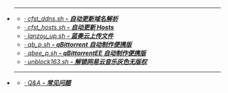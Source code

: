 - ****  
   - [· *cfst_ddns.sh* ***- 自动更新域名解析***](md/cfst_ddns.md)
   - [· *cfst_hosts.sh* ***- 自动更新 Hosts***](md/cfst_hosts.md)
   - [· *lanzou_up.sh* ***- 蓝奏云上传文件***](md/lanzou_up.md)
   - [· *qb_p.sh* ***- qBittorrent 自动制作便携版***](md/qb_p.md)
   - [· *qbee_p.sh* ***- qBittorrentEE 自动制作便携版***](md/qbee_p.md)
   - [· *unblock163.sh* ***- 解锁网易云音乐灰色无版权***](md/unblock163.md)
- ****  
   - [· *Q&A* ***- 常见问题***](md/qa.md)
